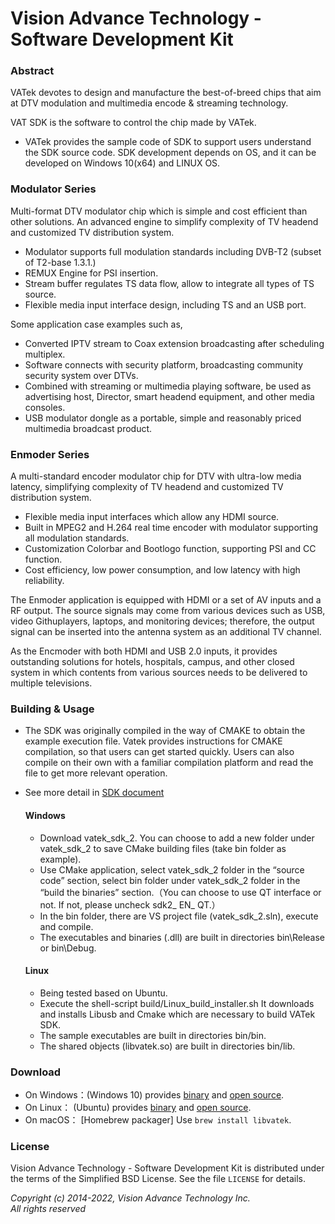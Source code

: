 # Vision Advance Technology - Software Development Kit

### Abstract
VATek devotes to design and manufacture the best-of-breed chips that aim at DTV modulation and multimedia encode & streaming technology. 

VAT SDK is the software to control the chip made by VATek.
- VATek provides the sample code of SDK to support users understand the SDK source code. SDK development depends on OS, and it can be developed on Windows 10(x64) and LINUX OS.

### Modulator Series
Multi-format DTV modulator chip which is simple and cost efficient than other solutions. An advanced engine to simplify complexity of TV headend and customized TV distribution system.
-	Modulator supports full modulation standards including DVB-T2 (subset of T2-base 1.3.1.)
-	REMUX Engine for PSI insertion.
-	Stream buffer regulates TS data flow, allow to integrate all types of TS source.
-	Flexible media input interface design, including TS and an USB port.

Some application case examples such as, 
-	Converted IPTV stream to Coax extension broadcasting after scheduling multiplex.
-	Software connects with security platform, broadcasting community security system over DTVs.
-	Combined with streaming or multimedia playing software, be used as advertising host, Director, smart headend equipment, and other media consoles.
-	USB modulator dongle as a portable, simple and reasonably priced multimedia broadcast product.

### Enmoder Series
A multi-standard encoder modulator chip for DTV with ultra-low media latency, simplifying complexity of TV headend and customized TV distribution system.
-	Flexible media input interfaces which allow any HDMI source.
-	Built in MPEG2 and H.264 real time encoder with modulator supporting all modulation standards.
-	Customization Colorbar and Bootlogo function, supporting PSI and CC function.
-	Cost efficiency, low power consumption, and low latency with high reliability. 

The Enmoder application is equipped with HDMI or a set of AV inputs and a RF output. The source signals may come from various devices such as USB, video Githuplayers, laptops, and monitoring devices; therefore, the output signal can be inserted into the antenna system as an additional TV channel.

As the Encmoder with both HDMI and USB 2.0 inputs, it provides outstanding solutions for hotels, hospitals, campus, and other closed system in which contents from various sources needs to be delivered to multiple televisions.


### Building & Usage
- The SDK was originally compiled in the way of CMAKE to obtain the example execution file. Vatek provides instructions for CMAKE compilation, so that users can get started quickly. Users can also compile on their own with a familiar compilation platform and read the file to get more relevant operation.
- See more detail in [SDK document](http://www.vatek.com.tw/static/files/VATEK%20%20Development%20Guideline.pdf)

	#### Windows

	- Download vatek_sdk_2. You can choose to add a new folder under vatek_sdk_2 to save CMake building files (take bin folder as example).
	- Use CMake application, select vatek_sdk_2 folder in the “source code” section, select bin folder under vatek_sdk_2 folder in the “build the binaries” section.（You can choose to use QT interface or not. If not, please uncheck sdk2_ EN_ QT.）
	- In the bin folder, there are VS project file (vatek_sdk_2.sln), execute and compile.
	- The executables and binaries (.dll) are built in directories bin\Release or bin\Debug.

	#### Linux 

	- Being tested based on Ubuntu.
	- Execute the shell-script build/Linux_build_installer.sh It downloads and installs Libusb and Cmake which are necessary to build VATek SDK.
	- The sample executables are built in directories bin/bin.
	- The shared objects (libvatek.so) are built in directories bin/lib.

### Download

- On Windows：(Windows 10) provides [binary](https://github.com/VisionAdvanceTechnologyInc/vatek_sdk_2/releases/download/v3.08/VATek-Win64-3.08.exe) and [open source](https://github.com/VisionAdvanceTechnologyInc/vatek_sdk_2/archive/refs/tags/v3.08.zip).
- On Linux： (Ubuntu) provides [binary](https://github.com/VisionAdvanceTechnologyInc/vatek_sdk_2/releases/download/v3.08/VATek-Linux-x86_64-3.08.tgz) and [open source](https://github.com/VisionAdvanceTechnologyInc/vatek_sdk_2/archive/refs/tags/v3.08.tar.gz). 
- On macOS： [Homebrew packager] Use `brew install libvatek`.

### License

Vision Advance Technology - Software Development Kit is distributed under the terms of the Simplified BSD License.
See the file `LICENSE` for details.

*Copyright (c) 2014-2022, Vision Advance Technology Inc.*<br/>
*All rights reserved*
